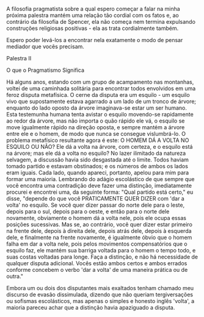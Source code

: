 A filosofia pragmatista sobre a qual espero começar a falar na minha próxima palestra mantém uma relação tão cordial com os fatos e, ao contrário da filosofia de Spencer, ela não começa nem termina expulsando construções religiosas positivas - ela as trata cordialmente também.

Espero poder levá-los a encontrar nela exatamente o modo de pensar mediador que vocês precisam.

Palestra II

O que o Pragmatismo Significa

Há alguns anos, estando com um grupo de acampamento nas montanhas, voltei de uma caminhada solitária para encontrar todos envolvidos em uma feroz disputa metafísica. O cerne da disputa era um esquilo - um esquilo vivo que supostamente estava agarrado a um lado de um tronco de árvore; enquanto do lado oposto da árvore imaginava-se estar um ser humano. Esta testemunha humana tenta avistar o esquilo movendo-se rapidamente ao redor da árvore, mas não importa o quão rápido ele vá, o esquilo se move igualmente rápido na direção oposta, e sempre mantém a árvore entre ele e o homem, de modo que nunca se consegue vislumbrá-lo. O problema metafísico resultante agora é este: O HOMEM DÁ A VOLTA NO ESQUILO OU NÃO? Ele dá a volta na árvore, com certeza, e o esquilo está na árvore; mas ele dá a volta no esquilo? No lazer ilimitado da natureza selvagem, a discussão havia sido desgastada até o limite. Todos haviam tomado partido e estavam obstinados; e os números de ambos os lados eram iguais. Cada lado, quando apareci, portanto, apelou para mim para formar uma maioria. Lembrando do adágio escolástico de que sempre que você encontra uma contradição deve fazer uma distinção, imediatamente procurei e encontrei uma, da seguinte forma: "Qual partido está certo," eu disse, "depende do que você PRATICAMENTE QUER DIZER com 'dar a volta' no esquilo. Se você quer dizer passar do norte dele para o leste, depois para o sul, depois para o oeste, e então para o norte dele novamente, obviamente o homem dá a volta nele, pois ele ocupa essas posições sucessivas. Mas se, ao contrário, você quer dizer estar primeiro na frente dele, depois à direita dele, depois atrás dele, depois à esquerda dele, e finalmente na frente novamente, é igualmente óbvio que o homem falha em dar a volta nele, pois pelos movimentos compensatórios que o esquilo faz, ele mantém sua barriga voltada para o homem o tempo todo, e suas costas voltadas para longe. Faça a distinção, e não há necessidade de qualquer disputa adicional. Vocês estão ambos certos e ambos errados conforme concebem o verbo 'dar a volta' de uma maneira prática ou de outra."

Embora um ou dois dos disputantes mais exaltados tenham chamado meu discurso de evasão dissimulada, dizendo que não queriam tergiversações ou sofismas escolásticos, mas apenas o simples e honesto inglês 'volta', a maioria pareceu achar que a distinção havia apaziguado a disputa.